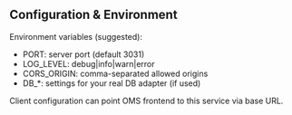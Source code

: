 ## Configuration & Environment

Environment variables (suggested):

- PORT: server port (default 3031)
- LOG_LEVEL: debug|info|warn|error
- CORS_ORIGIN: comma-separated allowed origins
- DB_*: settings for your real DB adapter (if used)

Client configuration can point OMS frontend to this service via base URL.


